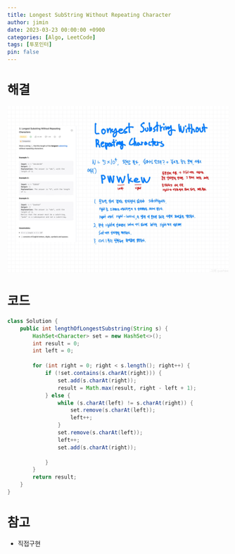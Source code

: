 ```yaml
---
title: Longest SubString Without Repeating Character
author: jimin
date: 2023-03-23 00:00:00 +0900
categories: [Algo, LeetCode]
tags: [투포인터]
pin: false
---
```


# 해결

 !["LSWRC"](/assets/img/postpic/Algo/LeetCode/Longest%20Substring%20Without%20Repeating%20Characters.jpeg)

# 코드

```java
class Solution {
    public int lengthOfLongestSubstring(String s) {
        HashSet<Character> set = new HashSet<>();
        int result = 0;
        int left = 0;

        for (int right = 0; right < s.length(); right++) {
            if (!set.contains(s.charAt(right))) {
                set.add(s.charAt(right));
                result = Math.max(result, right - left + 1);
            } else {
                while (s.charAt(left) != s.charAt(right)) {
                    set.remove(s.charAt(left));
                    left++;
                }
                set.remove(s.charAt(left));
                left++;
                set.add(s.charAt(right));

            }
        }
        return result;
    }
}
```

# 참고

 - 직접구현